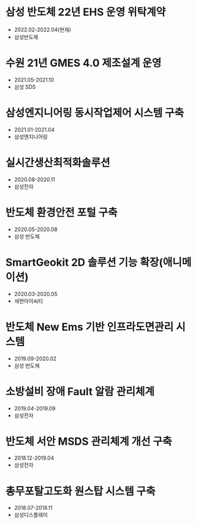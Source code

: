 # 삼성 반도체 22년 EHS 운영 위탁계약	
- 2022.02-2022.04(현재)	
- 삼성반도체

# 수원 21년 GMES 4.0 제조설계 운영	
- 2021.05-2021.10	
- 삼성 SDS

# 삼성엔지니어링 동시작업제어 시스템 구축	
- 2021.01-2021.04	
- 삼성엔지니어링

# 실시간생산최적화솔루션	
- 2020.08-2020.11	
- 삼성전자

# 반도체 환경안전 포털 구축	
- 2020.05-2020.08	
- 삼성 반도체

# SmartGeokit 2D 솔루션 기능 확장(애니메이션)	
- 2020.03-2020.05	
- 세현아이씨티

# 반도체 New Ems 기반 인프라도면관리 시스템	
- 2019.09-2020.02	
- 삼성 반도체

# 소방설비 장애 Fault 알람 관리체계	
- 2019.04-2019.09	
- 삼성전자

# 반도체 서안 MSDS 관리체계 개선 구축	
- 2018.12-2019.04	
- 삼성전자

# 총무포탈고도화 원스탑 시스템 구축	
- 2018.07-2018.11	
- 삼성디스플레이

